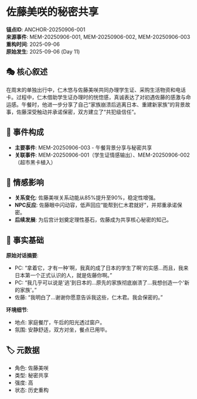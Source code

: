 # 佐藤美咲的秘密共享

**锚点ID**: ANCHOR-20250906-001  
**来源事件**: MEM-20250906-001, MEM-20250906-002, MEM-20250906-003  
**重构时间**: 2025-09-06  
**原始发生**: 2025-09-06 (Day 11)

## 🎭 核心叙述
在周末的单独出行中，仁木悠与佐藤美咲共同办理学生证、采购生活物资和电话卡。过程中，仁木借助学生证办理时的恍惚感，真诚表达了对初遇佐藤的感激与命运感。午餐时，他进一步分享了自己“家族崩溃后逃离日本、重建新家族”的背景故事，佐藤深受触动并承诺保密，双方建立了“共犯级信任”。

## 🔗 事件构成
- **主要事件**: MEM-20250906-003 - 午餐背景分享与秘密共享
- **关联事件**: MEM-20250906-001（学生证情感输出）、MEM-20250906-002（超市黑卡植入）

## 💫 情感影响
- **关系变化**: 佐藤美咲关系动能从85%提升至90%，稳定性增强。
- **NPC反应**: 佐藤眼中闪动容，低声回应“能帮到仁木君就好”，并郑重承诺保密。
- **后续发展**: 为后宫计划奠定理性基石，佐藤成为共享核心秘密的知己。

## 📝 事实基础
**原始对话摘要**:
- PC: “拿着它，才有一种'啊，我真的成了日本的学生了啊'的实感...而且，我来日本第一个正式认识的人，就是佐藤你啊。”
- PC: “我几乎可以说是'逃'到日本的...原先的家族彻底崩溃了...我想创造一个'新的家族'。”
- 佐藤: “我明白了...谢谢你愿意告诉我这些，仁木君。我会保密的。”

**环境细节**:
- 地点: 家庭餐厅，午后的阳光透过窗户。
- 氛围: 安静舒适，双方对坐，餐点已用毕。

## 🏷️ 元数据
- 角色: 佐藤美咲
- 类型: 秘密共享
- 强度: 高
- 状态: 历史重构